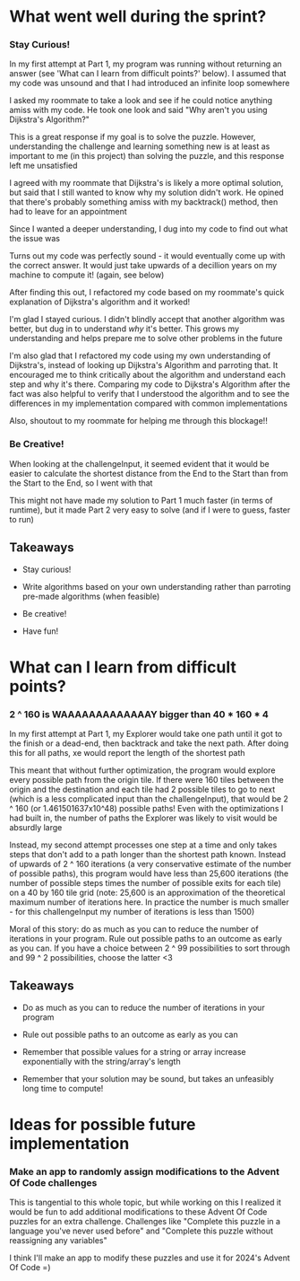 # What went well during the sprint?

### Stay Curious!

In my first attempt at Part 1, my program was running without returning an answer (see 'What can I learn from difficult points?' below). I assumed that my code was unsound and that I had introduced an infinite loop somewhere

I asked my roommate to take a look and see if he could notice anything amiss with my code. He took one look and said "Why aren't you using Dijkstra's Algorithm?"

This is a great response if my goal is to solve the puzzle. However, understanding the challenge and learning something new is at least as important to me (in this project) than solving the puzzle, and this response left me unsatisfied

I agreed with my roommate that Dijkstra's is likely a more optimal solution, but said that I still wanted to know why my solution didn't work. He opined that there's probably something amiss with my backtrack() method, then had to leave for an appointment

Since I wanted a deeper understanding, I dug into my code to find out what the issue was

Turns out my code was perfectly sound - it would eventually come up with the correct answer. It would just take upwards of a decillion years on my machine to compute it! (again, see below)

After finding this out, I refactored my code based on my roommate's quick explanation of Dijkstra's algorithm and it worked!

I'm glad I stayed curious. I didn't blindly accept that another algorithm was better, but dug in to understand _why_ it's better. This grows my understanding and helps prepare me to solve other problems in the future

I'm also glad that I refactored my code using my own understanding of Dijkstra's, instead of looking up Dijkstra's Algorithm and parroting that. It encouraged me to think critically about the algorithm and understand each step and why it's there. Comparing my code to Dijkstra's Algorithm after the fact was also helpful to verify that I understood the algorithm and to see the differences in my implementation compared with common implementations

Also, shoutout to my roommate for helping me through this blockage!!

### Be Creative!

When looking at the challengeInput, it seemed evident that it would be easier to calculate the shortest distance from the End to the Start than from the Start to the End, so I went with that

This might not have made my solution to Part 1 much faster (in terms of runtime), but it made Part 2 very easy to solve (and if I were to guess, faster to run)

## Takeaways

- Stay curious!

- Write algorithms based on your own understanding rather than parroting pre-made algorithms (when feasible)

- Be creative!

- Have fun!

# What can I learn from difficult points?

### 2 ^ 160 is WAAAAAAAAAAAAAY bigger than 40 \* 160 \* 4

In my first attempt at Part 1, my Explorer would take one path until it got to the finish or a dead-end, then backtrack and take the next path. After doing this for all paths, xe would report the length of the shortest path

This meant that without further optimization, the program would explore every possible path from the origin tile. If there were 160 tiles between the origin and the destination and each tile had 2 possible tiles to go to next (which is a less complicated input than the challengeInput), that would be 2 ^ 160 (or 1.461501637x10^48) possible paths! Even with the optimizations I had built in, the number of paths the Explorer was likely to visit would be absurdly large

Instead, my second attempt processes one step at a time and only takes steps that don't add to a path longer than the shortest path known. Instead of upwards of 2 ^ 160 iterations (a very conservative estimate of the number of possible paths), this program would have less than 25,600 iterations (the number of possible steps times the number of possible exits for each tile) on a 40 by 160 tile grid (note: 25,600 is an approximation of the theoretical maximum number of iterations here. In practice the number is much smaller - for this challengeInput my number of iterations is less than 1500)

Moral of this story: do as much as you can to reduce the number of iterations in your program. Rule out possible paths to an outcome as early as you can. If you have a choice between 2 ^ 99 possibilities to sort through and 99 ^ 2 possibilities, choose the latter <3

## Takeaways

- Do as much as you can to reduce the number of iterations in your program

- Rule out possible paths to an outcome as early as you can

- Remember that possible values for a string or array increase exponentially with the string/array's length

- Remember that your solution may be sound, but takes an unfeasibly long time to compute!

# Ideas for possible future implementation

### Make an app to randomly assign modifications to the Advent Of Code challenges

This is tangential to this whole topic, but while working on this I realized it would be fun to add additional modifications to these Advent Of Code puzzles for an extra challenge. Challenges like "Complete this puzzle in a language you've never used before" and "Complete this puzzle without reassigning any variables"

I think I'll make an app to modify these puzzles and use it for 2024's Advent Of Code =)
